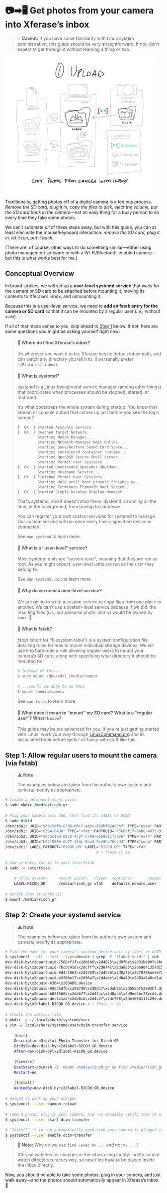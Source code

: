 📷➡️🖥️ Get photos from your camera into Xferase’s inbox
=====================================================

> 💡 **Caveat:** If you have some familiarity with Linux system administration,
> this guide should be very straightforward.
> If not, don’t expect to get through it without learning a thing or two.

<img src="../i/upload-camera.png" width="480">

Traditionally, getting photos off of a digital camera is a tedious process.
_Remove the SD card, plug it in, copy the files to disk,
eject the volume, put the SD card back in the camera_—not
an easy thing for a busy person to do every time they take some photos.

We can’t automate _all_ of these steps away, but with this guide,
you can at least eliminate the mouse/keyboard interaction:
_remove the SD card, plug it in, let it run, put it back._

(There are, of course, other ways to do something similar—either
using photo management software or with a Wi-Fi/Bluetooth-enabled camera—but
this is what works best for me.)

Conceptual Overview
-------------------

In broad strokes, we will set up a **user-level systemd service**
that waits for the camera or SD card to be attached
before mounting it, moving its contents to Xferase’s inbox, and unmounting it.

Because this is a user-level service,
we need to **add an fstab entry for the camera or SD card**
so that it can be mounted by a regular user (_i.e.,_ without `sudo`).

If all of that made sense to you, skip ahead to [Step 1][] below.
If not, here are some questions you might be asking yourself right now:

[Step 1]: #step-1-allow-regular-users-to-mount-the-camera-via-fstab

> #### 🤔 **Where do I find Xferase’s inbox?**
>
> It’s wherever you want it to be;
> Xferase has no default inbox path,
> and can watch any directory you tell it to.
> (I personally prefer `~/Pictures/.inbox`).
>
> #### 🤔 **What is systemd?**
>
> _systemd_ is a Linux background service manager (among other things)
> that coordinates when processes should be stopped, started, or restarted.
>
> It’s what bootstraps the whole system during startup.
> You know that stream of console output that comes up
> just before you see the login screen?
>
> ```
> [  OK  ] Started Accounts Service.
> [  OK  ] Reached target Network.
>          Starting Modem Manager...
>          Starting Network Manager Wait Online...
>          Starting Save/Restore Sound Card State...
>          Starting containerd container runtime...
>          Starting OpenBSD Secure Shell server...
>          Starting Permit User Sessions...
> [  OK  ] Started Unattended Upgrades Shutdown.
>          Starting Hostname Service...
> [  OK  ] Finished Permit User Sessions.
>          Starting Hold until boot process finishes up...
>          Starting Terminate Plymouth Boot Screen...
> [  OK  ] Started Simple Desktop Display Manager.
> ```
>
> That’s systemd, and it doesn’t stop there.
> Systemd is running all the time, in the background, from bootup to shutdown.
>
> You can register your own custom services for systemd to manage.
> Our custom service will run once every time a specified device is connected.
>
> See `man systemd` to learn more.
>
> #### 🤔 **What is a “user-level” service?**
>
> Most systemd units are “system-level”, meaning that they are run as root.
> As you might expect, user-level units are run as the user they belong to.
>
> See `man systemd.unit` to learn more.
>
> #### 🤔 **Why do we need a user-level service?**
>
> We are going to write a custom service
> to copy files from one place to another.
> We can’t use a system-level service because if we did,
> the resulting files (_i.e.,_ our personal photo library)
> would be owned by `root`. 🙅
>
> #### 🤔 **What is fstab?**
>
> _fstab_ (short for “filesystem table”) is a system configuration file
> detailing rules for how to mount individual storage devices.
> We will use it to hardcode a rule
> allowing regular users to mount your camera’s SD card,
> along with specifying what directory it should be mounted to:
>
> ```sh
> # Instead of this...
> $ sudo mount /dev/sdc1 /media/camera
>
> # ...you’ll be able to do this
> $ mount /media/camera
> ```
>
> See `man fstab` to learn more.
>
> #### 🤔 What does it mean to “mount” my SD card? What is a “regular user”? What is `sudo`?
>
> This guide may be too advanced for you.
> If you’re just getting started with Linux,
> work your way through [LinuxCommand.org][] and its associated book
> before gettin’ all fancy with stuff like this.
>
> [LinuxCommand.org]: http://linuxcommand.org

Step 1: Allow regular users to mount the camera (via fstab)
-----------------------------------------------------------

> ⚠️ **Note**
>
> The examples below are taken from the author’s own system and camera;
> modify as appropriate.

```sh
# Create a permanent mount point
$ sudo mkdir /media/ricoh_gr

# Plug your camera into USB, then find its LABEL or UUID
$ sudo blkid
/dev/sda1: UUID="9d5c5dfb-87d9-0dc7-ab96-658bf52e93bf" TYPE="ext4" PARTUUID="7bcbc41d-cfff-874c-a825-e9041357d15e"
/dev/sdb1: UUID="6364-D4D0" TYPE="vfat" PARTUUID="7568cf1f-66b6-4875-9f0e-31be907c3bda"
/dev/sdb2: UUID="dec5c1ad-b8cb-4c2f-c798-e169d11fc29e" TYPE="ext4" PARTUUID="e3f86e17-96a7-4eec-ba49-83a7a0cd1a2e"
/dev/sdb3: UUID="b82f560b-db77-424c-8aa3-9ee5bc78ccd4" TYPE="swap" PARTUUID="8d4cf864-4350-4b26-8af6-70786ae3e729"
/dev/sdc1: LABEL_FATBOOT="RICOH_GR" LABEL="RICOH_GR" TYPE="vfat"
                                         # ⬆️ There it is!

# Add an entry for it to your /etc/fstab
$ sudo -e /etc/fstab

    # <file system>		<mount point>	<type>	<options>		<dump>	<pass>
    LABEL=RICOH_GR		/media/ricoh_gr	vfat	defaults,noauto,user	0	2

# Verify that it works 🎉🎉🎉
$ mount /media/ricoh_gr
```

Step 2: Create your systemd service
-----------------------------------

> ⚠️ **Note**
>
> The examples below are taken from the author’s own system and camera;
> modify as appropriate.

```sh
# Find the name for your camera’s systemd device unit by label or UUID
$ systemctl --all --full --type=device | grep -E '(label|uuid)' | awk '{print $1}'
dev-disk-by\x2dpartuuid-7568cf1f\x2d66b6\x2d4875\x2d9f0e\x2d31be907c3bda.device
dev-disk-by\x2dpartuuid-7bcbc41d\x2dcfff\x2d874c\x2da825\x2de9041357d15e.device
dev-disk-by\x2dpartuuid-8d4cf864\x2d4350\x2d4b26\x2d8af6\x2d70786ae3e729.device
dev-disk-by\x2dpartuuid-e3f86e17\x2d96a7\x2d4eec\x2dba49\x2d83a7a0cd1a2e.device
dev-disk-by\x2duuid-6364\x2dD4D0.device
dev-disk-by\x2duuid-9d5c5dfb\x2d87d9\x2d0dc7\x2dab96\x2d658bf52e93bf.device
dev-disk-by\x2duuid-b82f560b\x2ddb77\x2d424c\x2d8aa3\x2d9ee5bc78ccd4.device
dev-disk-by\x2duuid-dec5c1ad\x2db8cb\x2d4c2f\x2dc798\x2de169d11fc29e.device
dev-disk-by\x2dlabel-RICOH_GR.device # ⬅️ There it is!

# Create the service file
$ mkdir -p ~/.local/share/systemd/user
$ vim ~/.local/share/systemd/user/dcim-transfer.service

    [Unit]
    Description=Digital Photo Transfer for Ricoh GR
    BindsTo=dev-disk-by\x2dlabel-RICOH_GR.device
    After=dev-disk-by\x2dlabel-RICOH_GR.device

    [Service]
    ExecStart=/bin/sh -c 'mount /media/ricoh_gr && find /media/ricoh_gr/DCIM -type f -exec mv -t /path/to/xferase/inbox "{}" + && find /media/ricoh_gr/DCIM/ -type d | tac | xargs rmdir --ignore-fail-on-non-empty "{}" + && umount /media/ricoh_gr'
    Restart=no

    [Install]
    WantedBy=dev-disk-by\x2dlabel-RICOH_GR.device

# Reload to pick up your changes
$ systemctl --user daemon-reload

# Take a photo, plug in your camera, and run manually verify that it works
$ systemctl --user start dcim-transfer

# “Install” it to run automatically each time your camera is plugged in 🎉🎉🎉
$ systemctl --user enable dcim-transfer
```

> 🤔 **Note:** Why do we use `find -exec mv ...` and not `mv ...`?
>
> Xferase watches for changes in the inbox using inotify.
> inotify cannot watch directories recursively,
> so new files have to be placed inside the inbox directly.

Now, you should be able to
take some photos, plug in your camera, and just walk away—and
the photos should automatically appear in Xferase’s inbox. 🥂
